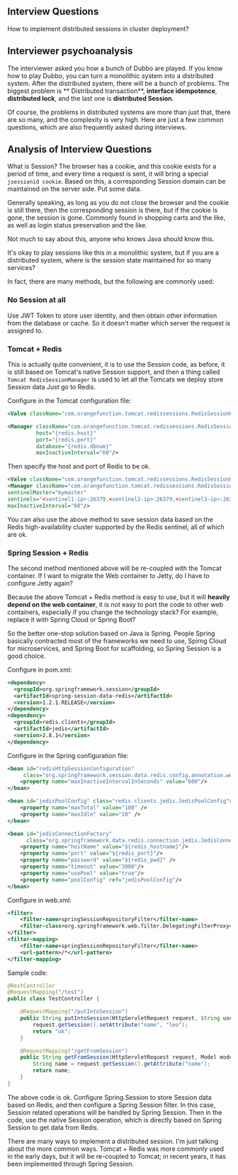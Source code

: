 ## Interview Questions

How to implement distributed sessions in cluster deployment?

## Interviewer psychoanalysis

The interviewer asked you how a bunch of Dubbo are played. If you know how to play Dubbo, you can turn a monolithic system into a distributed system. After the distributed system, there will be a bunch of problems. The biggest problem is ** Distributed transaction**, **interface idempotence**, **distributed lock**, and the last one is **distributed Session**.

Of course, the problems in distributed systems are more than just that, there are so many, and the complexity is very high. Here are just a few common questions, which are also frequently asked during interviews.

## Analysis of Interview Questions

What is Session? The browser has a cookie, and this cookie exists for a period of time, and every time a request is sent, it will bring a special `jsessionid cookie`. Based on this, a corresponding Session domain can be maintained on the server side. Put some data.

Generally speaking, as long as you do not close the browser and the cookie is still there, then the corresponding session is there, but if the cookie is gone, the session is gone. Commonly found in shopping carts and the like, as well as login status preservation and the like.

Not much to say about this, anyone who knows Java should know this.

It's okay to play sessions like this in a monolithic system, but if you are a distributed system, where is the session state maintained for so many services?

In fact, there are many methods, but the following are commonly used:

### No Session at all

Use JWT Token to store user identity, and then obtain other information from the database or cache. So it doesn't matter which server the request is assigned to.

### Tomcat + Redis

This is actually quite convenient, it is to use the Session code, as before, it is still based on Tomcat's native Session support, and then a thing called `Tomcat RedisSessionManager` is used to let all the Tomcats we deploy store Session data Just go to Redis.

Configure in the Tomcat configuration file:

```xml
<Valve className="com.orangefunction.tomcat.redissessions.RedisSessionHandlerValve" />

<Manager className="com.orangefunction.tomcat.redissessions.RedisSessionManager"
         host="{redis.host}"
         port="{redis.port}"
         database="{redis.dbnum}"
         maxInactiveInterval="60"/>
```

Then specify the host and port of Redis to be ok.

```xml
<Valve className="com.orangefunction.tomcat.redissessions.RedisSessionHandlerValve" />
<Manager className="com.orangefunction.tomcat.redissessions.RedisSessionManager"
sentinelMaster="mymaster"
sentinels="<sentinel1-ip>:26379,<sentinel2-ip>:26379,<sentinel3-ip>:26379"
maxInactiveInterval="60"/>
```

You can also use the above method to save session data based on the Redis high-availability cluster supported by the Redis sentinel, all of which are ok.

### Spring Session + Redis

The second method mentioned above will be re-coupled with the Tomcat container. If I want to migrate the Web container to Jetty, do I have to configure Jetty again?

Because the above Tomcat + Redis method is easy to use, but it will **heavily depend on the web container**, it is not easy to port the code to other web containers, especially if you change the technology stack? For example, replace it with Spring Cloud or Spring Boot?

So the better one-stop solution based on Java is Spring. People Spring basically contracted most of the frameworks we need to use, Spirng Cloud for microservices, and Spring Boot for scaffolding, so Spring Session is a good choice.

Configure in pom.xml:

```xml
<dependency>
  <groupId>org.springframework.session</groupId>
  <artifactId>spring-session-data-redis</artifactId>
  <version>1.2.1.RELEASE</version>
</dependency>
<dependency>
  <groupId>redis.clients</groupId>
  <artifactId>jedis</artifactId>
  <version>2.8.1</version>
</dependency>
```

Configure in the Spring configuration file:

```xml
<bean id="redisHttpSessionConfiguration"
     class="org.springframework.session.data.redis.config.annotation.web.http.RedisHttpSessionConfiguration">
    <property name="maxInactiveIntervalInSeconds" value="600"/>
</bean>

<bean id="jedisPoolConfig" class="redis.clients.jedis.JedisPoolConfig">
    <property name="maxTotal" value="100" />
    <property name="maxIdle" value="10" />
</bean>

<bean id="jedisConnectionFactory"
      class="org.springframework.data.redis.connection.jedis.JedisConnectionFactory" destroy-method="destroy">
    <property name="hostName" value="${redis_hostname}"/>
    <property name="port" value="${redis_port}"/>
    <property name="password" value="${redis_pwd}" />
    <property name="timeout" value="3000"/>
    <property name="usePool" value="true"/>
    <property name="poolConfig" ref="jedisPoolConfig"/>
</bean>
```

Configure in web.xml:

```xml
<filter>
    <filter-name>springSessionRepositoryFilter</filter-name>
    <filter-class>org.springframework.web.filter.DelegatingFilterProxy</filter-class>
</filter>
<filter-mapping>
    <filter-name>springSessionRepositoryFilter</filter-name>
    <url-pattern>/*</url-pattern>
</filter-mapping>
```

Sample code:

```java
@RestController
@RequestMapping("/test")
public class TestController {

    @RequestMapping("/putIntoSession")
    public String putIntoSession(HttpServletRequest request, String username) {
        request.getSession().setAttribute("name", "leo");
        return "ok";
    }

    @RequestMapping("/getFromSession")
    public String getFromSession(HttpServletRequest request, Model model){
        String name = request.getSession().getAttribute("name");
        return name;
    }
}
```

The above code is ok. Configure Spring Session to store Session data based on Redis, and then configure a Spring Session filter. In this case, Session related operations will be handled by Spring Session. Then in the code, use the native Session operation, which is directly based on Spring Session to get data from Redis.

There are many ways to implement a distributed session. I'm just talking about the more common ways. Tomcat + Redis was more commonly used in the early days, but it will be re-coupled to Tomcat; in recent years, it has been implemented through Spring Session.